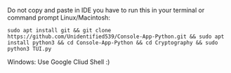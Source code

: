 Do not copy and paste in IDE you have to run this in your terminal or command prompt
Linux/Macintosh: 
```shell
sudo apt install git && git clone https://github.com/Unidentified539/Console-App-Python.git && sudo apt install python3 && cd Console-App-Python && cd Cryptography && sudo python3 TUI.py
```
Windows: Use Google Cliud Shell :)
